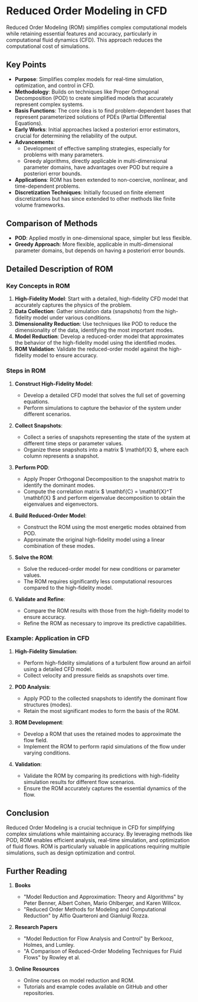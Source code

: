 # Reduced Order Modeling in CFD

Reduced Order Modeling (ROM) simplifies complex computational models while retaining essential features and accuracy, particularly in computational fluid dynamics (CFD). This approach reduces the computational cost of simulations.

## Key Points

- **Purpose**: Simplifies complex models for real-time simulation, optimization, and control in CFD.
- **Methodology**: Builds on techniques like Proper Orthogonal Decomposition (POD) to create simplified models that accurately represent complex systems.
- **Basis Functions**: The core idea is to find problem-dependent bases that represent parameterized solutions of PDEs (Partial Differential Equations).
- **Early Works**: Initial approaches lacked a posteriori error estimators, crucial for determining the reliability of the output.
- **Advancements**:
  - Development of effective sampling strategies, especially for problems with many parameters.
  - Greedy algorithms, directly applicable in multi-dimensional parameter domains, have advantages over POD but require a posteriori error bounds.
- **Applications**: ROM has been extended to non-coercive, nonlinear, and time-dependent problems.
- **Discretization Techniques**: Initially focused on finite element discretizations but has since extended to other methods like finite volume frameworks.

## Comparison of Methods

- **POD**: Applied mostly in one-dimensional space, simpler but less flexible.
- **Greedy Approach**: More flexible, applicable in multi-dimensional parameter domains, but depends on having a posteriori error bounds.


## Detailed Description of ROM

### Key Concepts in ROM

1. **High-Fidelity Model**: Start with a detailed, high-fidelity CFD model that accurately captures the physics of the problem.
2. **Data Collection**: Gather simulation data (snapshots) from the high-fidelity model under various conditions.
3. **Dimensionality Reduction**: Use techniques like POD to reduce the dimensionality of the data, identifying the most important modes.
4. **Model Reduction**: Develop a reduced-order model that approximates the behavior of the high-fidelity model using the identified modes.
5. **ROM Validation**: Validate the reduced-order model against the high-fidelity model to ensure accuracy.

### Steps in ROM

1. **Construct High-Fidelity Model**:
    - Develop a detailed CFD model that solves the full set of governing equations.
    - Perform simulations to capture the behavior of the system under different scenarios.

2. **Collect Snapshots**:
    - Collect a series of snapshots representing the state of the system at different time steps or parameter values.
    - Organize these snapshots into a matrix $ \mathbf{X} $, where each column represents a snapshot.

3. **Perform POD**:
    - Apply Proper Orthogonal Decomposition to the snapshot matrix to identify the dominant modes.
    - Compute the correlation matrix $ \mathbf{C} = \mathbf{X}^T \mathbf{X} $ and perform eigenvalue decomposition to obtain the eigenvalues and eigenvectors.

4. **Build Reduced-Order Model**:
    - Construct the ROM using the most energetic modes obtained from POD.
    - Approximate the original high-fidelity model using a linear combination of these modes.

5. **Solve the ROM**:
    - Solve the reduced-order model for new conditions or parameter values.
    - The ROM requires significantly less computational resources compared to the high-fidelity model.

6. **Validate and Refine**:
    - Compare the ROM results with those from the high-fidelity model to ensure accuracy.
    - Refine the ROM as necessary to improve its predictive capabilities.

### Example: Application in CFD

1. **High-Fidelity Simulation**:
    - Perform high-fidelity simulations of a turbulent flow around an airfoil using a detailed CFD model.
    - Collect velocity and pressure fields as snapshots over time.

2. **POD Analysis**:
    - Apply POD to the collected snapshots to identify the dominant flow structures (modes).
    - Retain the most significant modes to form the basis of the ROM.

3. **ROM Development**:
    - Develop a ROM that uses the retained modes to approximate the flow field.
    - Implement the ROM to perform rapid simulations of the flow under varying conditions.

4. **Validation**:
    - Validate the ROM by comparing its predictions with high-fidelity simulation results for different flow scenarios.
    - Ensure the ROM accurately captures the essential dynamics of the flow.

## Conclusion

Reduced Order Modeling is a crucial technique in CFD for simplifying complex simulations while maintaining accuracy. By leveraging methods like POD, ROM enables efficient analysis, real-time simulation, and optimization of fluid flows. ROM is particularly valuable in applications requiring multiple simulations, such as design optimization and control.

## Further Reading

1. **Books**
    - "Model Reduction and Approximation: Theory and Algorithms" by Peter Benner, Albert Cohen, Mario Ohlberger, and Karen Willcox.
    - "Reduced Order Methods for Modeling and Computational Reduction" by Alfio Quarteroni and Gianluigi Rozza.

2. **Research Papers**
    - "Model Reduction for Flow Analysis and Control" by Berkooz, Holmes, and Lumley.
    - "A Comparison of Reduced-Order Modeling Techniques for Fluid Flows" by Rowley et al.

3. **Online Resources**
    - Online courses on model reduction and ROM.
    - Tutorials and example codes available on GitHub and other repositories.
